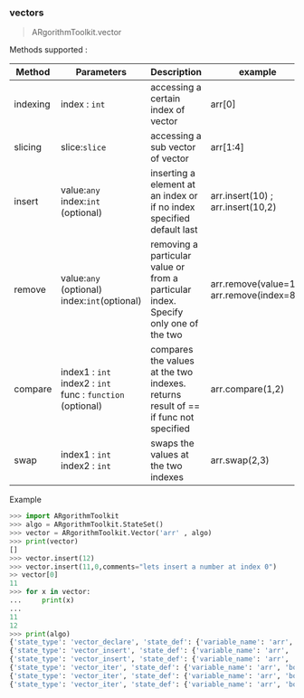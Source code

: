 ### vectors

> ARgorithmToolkit.vector


Methods supported :

| Method   | Parameters                                                   | Description                                                  | example                                       |
| -------- | ------------------------------------------------------------ | ------------------------------------------------------------ | --------------------------------------------- |
| indexing | index : `int`                                                | accessing a certain index of vector                           | arr[0]                                        |
| slicing  | slice:`slice`                                                | accessing a sub vector of vector                               | arr[1:4]                                      |
| insert   | value:`any`<br/> index:`int` (optional)                      | inserting a element at an index or if no index specified default last | arr.insert(10) ;<br />arr.insert(10,2)        |
| remove   | value:`any` (optional)<br />index:`int`(optional)            | removing a particular value or from a particular index. Specify only one of the two | arr.remove(value=10)<br />arr.remove(index=8) |
| compare  | index1 : `int`<br />index2 : `int`<br />func : `function` (optional) | compares the values at the two indexes. returns result of == if func not specified | arr.compare(1,2)                              |
| swap     | index1 : `int`<br />index2 : `int`                           | swaps the values at the two indexes                          | arr.swap(2,3)                                 |

Example

```python
>>> import ARgorithmToolkit
>>> algo = ARgorithmToolkit.StateSet()
>>> vector = ARgorithmToolkit.Vector('arr' , algo)
>>> print(vector)
[]
>>> vector.insert(12)
>>> vector.insert(11,0,comments="lets insert a number at index 0")
>> vector[0]
11
>>> for x in vector:
...     print(x)
... 
11
12
>>> print(algo)
{'state_type': 'vector_declare', 'state_def': {'variable_name': 'arr', 'body': [12]}, 'comments': ''}
{'state_type': 'vector_insert', 'state_def': {'variable_name': 'arr', 'body': [12], 'element': 12, 'index': 1}, 'comments': ''}
{'state_type': 'vector_insert', 'state_def': {'variable_name': 'arr', 'body': [11, 12], 'element': 11, 'index': 0}, 'comments': 'lets insert a number at index 0'}
{'state_type': 'vector_iter', 'state_def': {'variable_name': 'arr', 'body': [11, 12], 'index': 0}, 'comments': ''}
{'state_type': 'vector_iter', 'state_def': {'variable_name': 'arr', 'body': [11, 12], 'index': 0}, 'comments': ''}
{'state_type': 'vector_iter', 'state_def': {'variable_name': 'arr', 'body': [11, 12], 'index': 1}, 'comments': ''}

```
